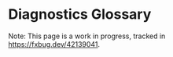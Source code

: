 # Diagnostics Glossary

Note: This page is a work in progress, tracked in https://fxbug.dev/42139041.
